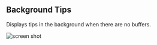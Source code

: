 ## Background Tips

Displays tips in the background when there are no buffers.

![screen shot](https://f.cloud.github.com/assets/69169/1796267/c3de038c-6a60-11e3-8bf8-36f45684902c.png)
